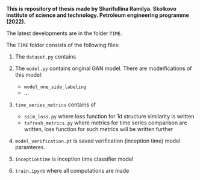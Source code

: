 **This is repository of thesis made by Sharifullina Ramilya.
Skolkovo institute of science and technology.
Petroleum engineering programme (2022).**


The latest developments are in the folder `TIME`.

The `TIME` folder consists of the following files:
1. The `dataset.py` contains 
2. The `model.py` contains original GAN model.
There are modeifications of this model: 
	- `model_one_side_labeling` 
	- ...
3. `time_series_metrics` contains of
	- `ssim_loss.py` where loss function for 1d structure similarity is written
	- `tsfresh_metrics.py` where metrics for time series comparison are written, loss function for such metrics will be written further
4. `model_verification.pt` is saved verification (inception time) model paramteres.

5. `inceptiontime` is inception time classifier model

6. `train.ipynb` where all computations are made 

